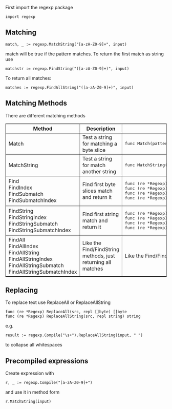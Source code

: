 First import the regexp package

    import regexp

## Matching

    match, _ := regexp.MatchString("[a-zA-Z0-9]+", input)

match will be true if the pattern matches. To return the first match as string use

    matchstr := regexp.FindString("([a-zA-Z0-9]+)", input)

To return all matches:

    matches := regexp.FindAllString("([a-zA-Z0-9]+)", input)

## Matching Methods

There are different matching methods

<table border="1">
<tr><th>Method</th><th>Description</th><th>Signature</th></tr>
<tr>
	<td>Match</td>
	<td>Test a string for matching a byte slice</td>
	<td><pre>func Match(pattern string, b []byte) (matched bool, err error)</pre></td>
</tr>
<tr>
	<td>MatchString</td>
	<td>Test a string for match another string</td>
	<td><pre>func MatchString(pattern string, s string) (matched bool, err error)</pre></td>
</tr>
<tr>
	<td>Find<br/>
FindIndex<br/>
FindSubmatch<br/>
FindSubmatchIndex</td>
	<td>Find first byte slices match and return it</td>
	<td><pre>func (re *Regexp) Find(b []byte) []byte
func (re *Regexp) FindIndex(b []byte) (loc []int)
func (re *Regexp) FindSubmatch(b []byte) [][]byte
func (re *Regexp) FindSubmatchIndex(b []byte) []int</pre></td>
</tr>
<tr>
	<td>
FindString<br/>
FindStringIndex<br/>
FindStringSubmatch<br/>
FindStringSubmatchIndex</td>
	<td>Find first string match and return it</td>
	<td><pre>func (re *Regexp) FindString(s string) string
func (re *Regexp) FindStringIndex(s string) (loc []int)
func (re *Regexp) FindStringSubmatch(s string) []string
func (re *Regexp) FindStringSubmatchIndex(s string) []int</pre></td>
</tr>
<tr>
	<td>FindAll<br/>
FindAllIndex<br/>
FindAllString<br/>
FindAllStringIndex<br/>
FindAllStringSubmatch<br/>
FindAllStringSubmatchIndex<br/>
</td>
	<td>Like the Find/FindString methods, just returning all matches</td>
	<td>Like the Find/FindString methods, just returning arrays of matches</td>
</tr>
</table>

## Replacing

To replace text use ReplaceAll or ReplaceAllString

    func (re *Regexp) ReplaceAll(src, repl []byte) []byte
    func (re *Regexp) ReplaceAllString(src, repl string) string

e.g.

    result := regexp.Compile("\s+").ReplaceAllString(input, " ")

to collapse all whitespaces

## Precompiled expressions

Create expression with

    r, _ := regexp.Compile("[a-zA-Z0-9]+")

and use it in method form

    r.MatchString(input)
